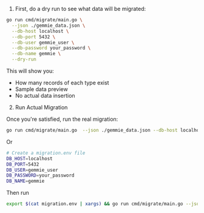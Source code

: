 1. First, do a dry run to see what data will be migrated:
```bash
go run cmd/migrate/main.go \
  --json ./gemmie_data.json \
  --db-host localhost \
  --db-port 5432 \
  --db-user gemmie_user \
  --db-password your_password \
  --db-name gemmie \
  --dry-run
```

This will show you:

- How many records of each type exist
- Sample data preview
- No actual data insertion

2. Run Actual Migration

Once you're satisfied, run the real migration:
```bash
go run cmd/migrate/main.go  --json ./gemmie_data.json --db-host localhost --db-port 5432 --db-user gemmie_user --db-password your_password --db-name gemmie
```

Or

```bash
# Create a migration.env file
DB_HOST=localhost
DB_PORT=5432
DB_USER=gemmie_user
DB_PASSWORD=your_password
DB_NAME=gemmie
```

Then run
```bash
export $(cat migration.env | xargs) && go run cmd/migrate/main.go --json ./gemmie_data.json
```